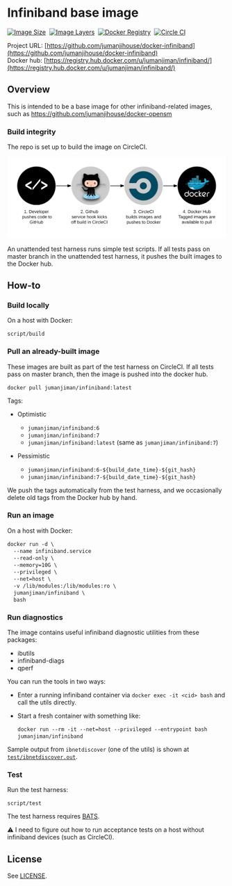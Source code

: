 Infiniband base image
=====================


[![Image Size](https://img.shields.io/imagelayers/image-size/jumanjiman/infiniband/latest.svg)](https://imagelayers.io/?images=jumanjiman/infiniband:latest 'View image size and layers')&nbsp;
[![Image Layers](https://img.shields.io/imagelayers/layers/jumanjiman/infiniband/latest.svg)](https://imagelayers.io/?images=jumanjiman/infiniband:latest 'View image size and layers')&nbsp;
[![Docker Registry](https://img.shields.io/docker/pulls/jumanjiman/infiniband.svg)](https://registry.hub.docker.com/u/jumanjiman/infiniband)&nbsp;
[![Circle CI](https://circleci.com/gh/jumanjihouse/docker-infiniband.png?circle-token=1b2edb8b3686250c5116786aaf8f87e22b257d84)](https://circleci.com/gh/jumanjihouse/docker-infiniband/tree/master 'View CI builds')

Project URL: [https://github.com/jumanjihouse/docker-infiniband](https://github.com/jumanjihouse/docker-infiniband)
<br />
Docker hub: [https://registry.hub.docker.com/u/jumanjiman/infiniband/](https://registry.hub.docker.com/u/jumanjiman/infiniband/)


Overview
--------

This is intended to be a base image for other infiniband-related images,
such as https://github.com/jumanjihouse/docker-opensm


### Build integrity

The repo is set up to build the image on CircleCI.

![workflow](assets/docker_hub_workflow.png)

An unattended test harness runs simple test scripts.
If all tests pass on master branch in the unattended test harness,
it pushes the built images to the Docker hub.


How-to
------


### Build locally

On a host with Docker:

    script/build


### Pull an already-built image

These images are built as part of the test harness on CircleCI.
If all tests pass on master branch, then the image is pushed into the docker hub.

    docker pull jumanjiman/infiniband:latest

Tags:

* Optimistic
  - `jumanjiman/infiniband:6`
  - `jumanjiman/infiniband:7`
  - `jumanjiman/infiniband:latest` (same as `jumanjiman/infiniband:7`)

* Pessimistic
  - `jumanjiman/infiniband:6-${build_date_time}-${git_hash}`
  - `jumanjiman/infiniband:7-${build_date_time}-${git_hash}`

We push the tags automatically from the test harness, and
we occasionally delete old tags from the Docker hub by hand.


### Run an image

On a host with Docker:

    docker run -d \
      --name infiniband.service
      --read-only \
      --memory=10G \
      --privileged \
      --net=host \
      -v /lib/modules:/lib/modules:ro \
      jumanjiman/infiniband \
      bash


### Run diagnostics

The image contains useful infiniband diagnostic utilities from these packages:

* ibutils
* infiniband-diags
* qperf

You can run the tools in two ways:

* Enter a running infiniband container via `docker exec -it <cid> bash`
  and call the utils directly.

* Start a fresh container with something like:

  ```
  docker run --rm -it --net=host --privileged --entrypoint bash jumanjiman/infiniband
  ```

Sample output from `ibnetdiscover` (one of the utils) is shown at
[`test/ibnetdiscover.out`](test/ibnetdiscover.out).


### Test

Run the test harness:

    script/test

The test harness requires [BATS](https://github.com/sstephenson/bats).

:warning: I need to figure out how to run acceptance tests
on a host without infiniband devices (such as CircleCI).


License
-------

See [LICENSE](LICENSE).
